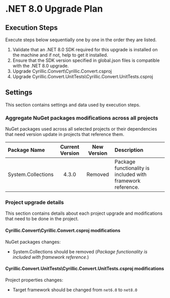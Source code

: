 # .NET 8.0 Upgrade Plan

## Execution Steps

Execute steps below sequentially one by one in the order they are listed.

1. Validate that an .NET 8.0 SDK required for this upgrade is installed on the machine and if not, help to get it installed.
2. Ensure that the SDK version specified in global.json files is compatible with the .NET 8.0 upgrade.
3. Upgrade Cyrillic.Convert\Cyrillic.Convert.csproj
4. Upgrade Cyrillic.Convert.UnitTests\Cyrillic.Convert.UnitTests.csproj

## Settings

This section contains settings and data used by execution steps.

### Aggregate NuGet packages modifications across all projects

NuGet packages used across all selected projects or their dependencies that need version update in projects that reference them.

| Package Name         | Current Version | New Version | Description                                                 |
|:---------------------|:---------------:|:-----------:|:------------------------------------------------------------|
| System.Collections   |   4.3.0         |  Removed    | Package functionality is included with framework reference. |

### Project upgrade details
This section contains details about each project upgrade and modifications that need to be done in the project.

#### Cyrillic.Convert\Cyrillic.Convert.csproj modifications

NuGet packages changes:
  - System.Collections should be removed (*Package functionality is included with framework reference.*)

#### Cyrillic.Convert.UnitTests\Cyrillic.Convert.UnitTests.csproj modifications

Project properties changes:
  - Target framework should be changed from `net6.0` to `net8.0`
